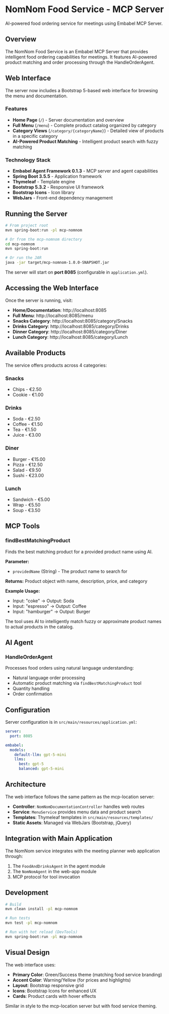 # NomNom Food Service - MCP Server

AI-powered food ordering service for meetings using Embabel MCP Server.

## Overview

The NomNom Food Service is an Embabel MCP Server that provides intelligent food ordering capabilities for meetings. It features AI-powered product matching and order processing through the HandleOrderAgent.

## Web Interface

The server now includes a Bootstrap 5-based web interface for browsing the menu and documentation.

### Features

- **Home Page** (`/`) - Server documentation and overview
- **Full Menu** (`/menu`) - Complete product catalog organized by category
- **Category Views** (`/category/{categoryName}`) - Detailed view of products in a specific category
- **AI-Powered Product Matching** - Intelligent product search with fuzzy matching

### Technology Stack

- **Embabel Agent Framework 0.1.3** - MCP server and agent capabilities
- **Spring Boot 3.5.5** - Application framework
- **Thymeleaf** - Template engine
- **Bootstrap 5.3.2** - Responsive UI framework
- **Bootstrap Icons** - Icon library
- **WebJars** - Front-end dependency management

## Running the Server

```bash
# From project root
mvn spring-boot:run -pl mcp-nomnom

# Or from the mcp-nomnom directory
cd mcp-nomnom
mvn spring-boot:run

# Or run the JAR
java -jar target/mcp-nomnom-1.0.0-SNAPSHOT.jar
```

The server will start on **port 8085** (configurable in `application.yml`).

## Accessing the Web Interface

Once the server is running, visit:

- **Home/Documentation**: http://localhost:8085
- **Full Menu**: http://localhost:8085/menu
- **Snacks Category**: http://localhost:8085/category/Snacks
- **Drinks Category**: http://localhost:8085/category/Drinks
- **Dinner Category**: http://localhost:8085/category/Diner
- **Lunch Category**: http://localhost:8085/category/Lunch

## Available Products

The service offers products across 4 categories:

### Snacks
- Chips - €2.50
- Cookie - €1.00

### Drinks
- Soda - €2.50
- Coffee - €1.50
- Tea - €1.50
- Juice - €3.00

### Diner
- Burger - €15.00
- Pizza - €12.50
- Salad - €9.50
- Sushi - €23.00

### Lunch
- Sandwich - €5.00
- Wrap - €5.50
- Soup - €3.50

## MCP Tools

### findBestMatchingProduct

Finds the best matching product for a provided product name using AI.

**Parameter:**
- `providedName` (String) - The product name to search for

**Returns:** Product object with name, description, price, and category

**Example Usage:**
- Input: "coke" → Output: Soda
- Input: "espresso" → Output: Coffee
- Input: "hamburger" → Output: Burger

The tool uses AI to intelligently match fuzzy or approximate product names to actual products in the catalog.

## AI Agent

### HandleOrderAgent

Processes food orders using natural language understanding:
- Natural language order processing
- Automatic product matching via `findBestMatchingProduct` tool
- Quantity handling
- Order confirmation

## Configuration

Server configuration is in `src/main/resources/application.yml`:

```yaml
server:
  port: 8085

embabel:
  models:
    default-llm: gpt-5-mini
    llms:
      best: gpt-5
      balanced: gpt-5-mini
```

## Architecture

The web interface follows the same pattern as the mcp-location server:

- **Controller**: `NomNomDocumentationController` handles web routes
- **Service**: `MenuService` provides menu data and product search
- **Templates**: Thymeleaf templates in `src/main/resources/templates/`
- **Static Assets**: Managed via WebJars (Bootstrap, jQuery)

## Integration with Main Application

The NomNom service integrates with the meeting planner web application through:

1. The `FoodAndDrinksAgent` in the agent module
2. The `NomNomAgent` in the web-app module
3. MCP protocol for tool invocation

## Development

```bash
# Build
mvn clean install -pl mcp-nomnom

# Run tests
mvn test -pl mcp-nomnom

# Run with hot reload (DevTools)
mvn spring-boot:run -pl mcp-nomnom
```

## Visual Design

The web interface uses:
- **Primary Color**: Green/Success theme (matching food service branding)
- **Accent Color**: Warning/Yellow (for prices and highlights)
- **Layout**: Bootstrap responsive grid
- **Icons**: Bootstrap Icons for enhanced UX
- **Cards**: Product cards with hover effects

Similar in style to the mcp-location server but with food service theming.
